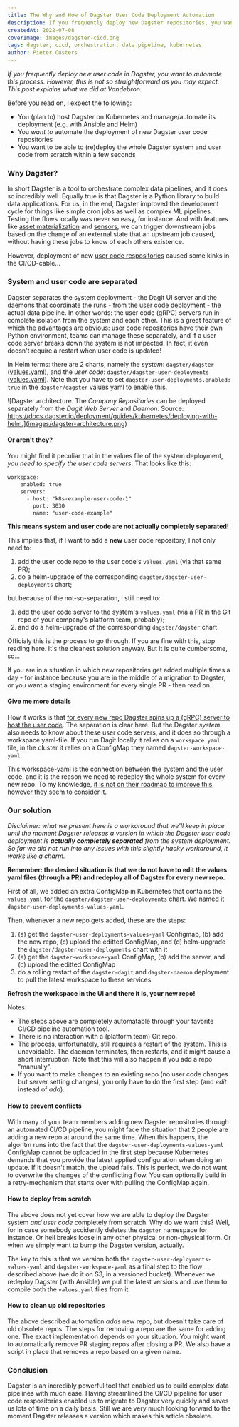 ```yaml
---
title: The Why and How of Dagster User Code Deployment Automation
description: If you frequently deploy new Dagster repositories, you want to automate this process. However, this is not so straightforward as it may seem at first. This post explains what we did at Vandebron.
createdAt: 2022-07-08
coverImage: images/dagster-cicd.png
tags: dagster, cicd, orchestration, data pipeline, kubernetes
author: Pieter Custers
---
```


_If you frequently deploy new user code in Dagster, you want to automate this process. However, this is not so straightforward as you may expect. This post explains what we did at Vandebron._

Before you read on, I expect the following:
* You (plan to) host Dagster on Kubernetes and manage/automate its deployment (e.g. with Ansible and Helm)
* You _want to_ automate the deployment of new Dagster user code repositories
* You want to be able to (re)deploy the whole Dagster system and user code from scratch within a few seconds

### Why Dagster?

In short Dagster is a tool to orchestrate complex data pipelines, and it does so incredibly well. Equally true is that Dagster is a Python library to build data applications. For us, in the end, Dagster improved the development cycle for things like simple cron jobs as well as complex ML pipelines. Testing the flows locally was never so easy, for instance. And with features like [asset materialization](https://docs.dagster.io/concepts/assets/asset-materializations) and [sensors](https://docs.dagster.io/concepts/partitions-schedules-sensors/sensors), we can trigger downstream jobs based on the change of an external state that an upstream job caused, without having these jobs to know of each others existence.

However, deployment of new [user code respositories](https://docs.dagster.io/concepts/repositories-workspaces/repositories) caused some kinks in the CI/CD-cable...

### System and user code are separated

Dagster separates the system deployment - the Dagit UI server and the daemons that coordinate the runs - from the user code deployment - the actual data pipeline. In other words: the user code (gRPC) servers run in complete isolation from the system and each other. This is a great feature of which the advantages are obvious: user code repositories have their own Python environment, teams can manage these separately, and if a user code server breaks down the system is not impacted. In fact, it even doesn't require a restart when user code is updated!

In Helm terms: there are 2 charts, namely the _system_: `dagster/dagster` ([values.yaml](https://github.com/dagster-io/dagster/blob/master/helm/dagster/values.yaml)), and the _user code_: `dagster/dagster-user-deployments` ([values.yaml](https://github.com/dagster-io/dagster/blob/master/helm/dagster/charts/dagster-user-deployments/values.yaml)). Note that you have to set `dagster-user-deployments.enabled: true` in the `dagster/dagster` values yaml to enable this.

![Dagster architecture. The _Company Repositories_ can be deployed separately from the _Dagit Web Server_ and _Daemon_. Source: https://docs.dagster.io/deployment/guides/kubernetes/deploying-with-helm.](images/dagster-architecture.png)

#### Or aren't they?

You might find it peculiar that in the values file of the system deployment, _you need to specify the user code servers_. That looks like this:

```
workspace:
    enabled: true
    servers:
      - host: "k8s-example-user-code-1"
        port: 3030
        name: "user-code-example"
```

**This means system and user code are not actually completely separated!**

This implies that, if I want to add a __new__ user code repository, I not only need to:

1. add the user code repo to the user code's `values.yaml` (via that same PR);
1. do a helm-upgrade of the corresponding `dagster/dagster-user-deployments` chart;

but because of the not-so-separation, I still need to:

1. add the user code server to the system's `values.yaml` (via a PR in the Git repo of your company's platform team, probably);
1. and do a helm-upgrade of the corresponding `dagster/dagster` chart.

Officialy this is the process to go through. If you are fine with this, stop reading here. It's the cleanest solution anyway. But it is quite cumbersome, so...

If you are in a situation in which new repositories get added multiple times a day - for instance because you are in the middle of a migration to Dagster, or you want a staging environment for every single PR - then read on.

#### Give me more details

How it works is that [for every new repo Dagster spins up a (gRPC) server to host the user code](https://docs.dagster.io/deployment/guides/kubernetes/deploying-with-helm#user-code-deployment). The separation is clear here. But the Dagster _system_ also needs to know about these user code servers, and it does so through a workspace yaml-file. If you run Dagit locally it relies on a `workspace.yaml` file, in the cluster it relies on a ConfigMap they named `dagster-workspace-yaml`. 

This workspace-yaml is the connection between the system and the user code, and it is the reason we need to redeploy the whole system for every new repo. To my knowledge, [it is not on their roadmap to improve this, however they seem to consider it](https://github.com/dagster-io/dagster/discussions/3851).

### Our solution

_Disclaimer: what we present here is a workaround that we'll keep in place until the moment Dagster releases a version in which the Dagster user code deployment is **actually completely separated** from the system deployment. So far we did not run into any issues with this slightly hacky workaround, it works like a charm._

**Remember: the desired situation is that we do not have to edit the values yaml files (through a PR) and redeploy all of Dagster for every new repo.**

First of all, we added an extra ConfigMap in Kubernetes that contains the `values.yaml` for the `dagster/dagster-user-deployments` chart. We named it `dagster-user-deployments-values-yaml`.

Then, whenever a new repo gets added, these are the steps:
1. (a) get the `dagster-user-deployments-values-yaml` Configmap, (b) add the new repo, (c) upload the editted ConfigMap, and (d) helm-upgrade the `dagster/dagster-user-deployments` chart with it
2. (a) get the `dagster-workspace-yaml` ConfigMap, (b) add the server, and (c) upload the editted ConfigMap
3. do a rolling restart of the `dagster-dagit` and `dagster-daemon` deployment to pull the latest workspace to these services

**Refresh the workspace in the UI and there it is, your new repo!**

Notes:
* The steps above are completely automatable through your favorite CI/CD pipeline automation tool.
* There is no interaction with a (platform team) Git repo.
* The process, unfortunately, still requires a restart of the system. This is unavoidable. The daemon terminates, then restarts, and it might cause a short interruption. Note that this will also happen if you add a repo "manually".
* If you want to make changes to an existing repo (no user code changes but server setting changes), you only have to do the first step (and _edit_ instead of _add_).

#### How to prevent conflicts

With many of your team members adding new Dagster repositories through an automated CI/CD pipeline, you might face the situation that 2 people are adding a new repo at around the same time. When this happens, the algoritm runs into the fact that the `dagster-user-deployments-values-yaml` ConfigMap cannot be uploaded in the first step because Kubernetes demands that you provide the latest applied configuration when doing an update. If it doesn't match, the upload fails. This is perfect, we do not want to overwrite the changes of the conflicting flow. You can optionally build in a retry-mechanism that starts over with pulling the ConfigMap again.

#### How to deploy from scratch

The above does not yet cover how we are able to deploy the Dagster system _and user code_ completely from scratch. Why do we want this? Well, for in case somebody accidently deletes the `dagster` namespace for instance. Or hell breaks loose in any other physical or non-physical form. Or when we simply want to bump the Dagster version, actually.

The key to this is that we version both the `dagster-user-deployments-values-yaml` and `dagster-workspace-yaml` as a final step to the flow described above (we do it on S3, in a versioned bucket). Whenever we redeploy Dagster (with Ansible) we pull the latest versions and use them to compile both the `values.yaml` files from it. 

#### How to clean up old repositories

The above described automation _adds_ new repo, but doesn't take care of old obsolete repos. The steps for removing a repo are the same for adding one. The exact implementation depends on your situation. You might want to automatically remove PR staging repos after closing a PR. We also have a script in place that removes a repo based on a given name.

### Conclusion

Dagster is an incredibly powerful tool that enabled us to build complex data pipelines with much ease. Having streamlined the CI/CD pipeline for user code respositories enabled us to migrate to Dagster very quickly and saves us lots of time on a daily basis. Still we are very much looking forward to the moment Dagster releases a version which makes this article obsolete.
